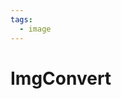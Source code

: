 ```yaml
---
tags:
  - image
---
```


# ImgConvert

<include repo_url="https://github.com/foliant-docs/foliantcontrib.imgconvert.git" path="README.md" sethead="2" nohead="true"></include>
